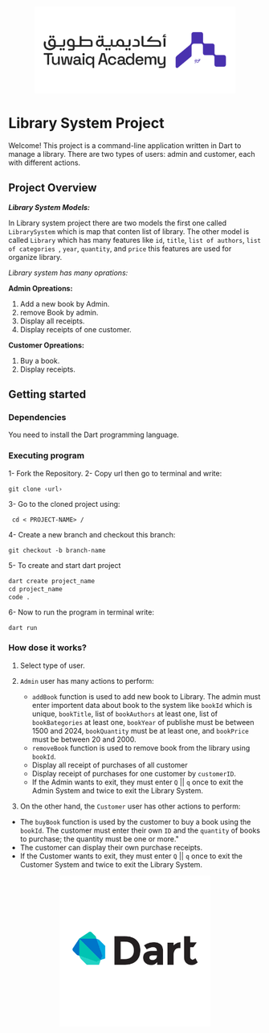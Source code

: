 
<p align="center">
<img src="./assets/logo-h.png" alt="Tuwaiq" width="400"/>

# Library System Project
Welcome! This project is a command-line application written in Dart to manage a library. There are two types of users: admin and customer, each with different actions.

## Project Overview
***Library System Models:***

In Library system project there are two models the first one called `LibrarySystem` which is map that conten list of library.  The other model  is called `Library` which has many features like `id`, `title`, `list of authors`, `list of categories `, `year`, `quantity`, and `price` this features are used for organize library.

*Library system has many oprations:*

 **Admin Opreations:** 
 1. Add a new book by Admin.
 2. remove Book by admin.
 3. Display all receipts.
 4. Display receipts of one customer.

**Customer Opreations:** 

1. Buy a book.
2. Display receipts.

## Getting started
 ### Dependencies
You need to install the Dart programming language.

### Executing program
1- Fork the Repository.
2- Copy url then go to terminal and write: 
```
git clone ‹url›
```
3- Go to the cloned project using:
```
 cd < PROJECT-NAME> /
 ``` 
4- Create a new branch and checkout this branch: 
```
git checkout -b branch-name
```
5- To create and start dart project 
```
dart create project_name
cd project_name
code .
```

6- Now to run the program in terminal write:
```
dart run
```

### How dose it works?
1. Select type of user.


2. `Admin` user has many actions to perform:
   - `addBook` function is used to add new book to Library. The admin must enter importent data about book to the system like `bookId` which is unique, `bookTitle`, list of `bookAuthors` at least one, list of `bookBategories` at least one, `bookYear` of publishe must be between 1500 and 2024, `bookQuantity` must be at least one, and `bookPrice` must be between 20 and 2000. 
   - `removeBook` function is used to remove book from the library using `bookId`.
   - Display all receipt of purchases of all customer
   - Display receipt of purchases for one customer by `customerID`.
   - If the Admin wants to exit, they must enter `Q` || `q` once to exit the Admin System and twice to exit the Library System.

3. On the other hand, the `Customer` user has other actions to perform:
  - The `buyBook` function is used by the customer to buy a book using the `bookId`. The customer must enter their own `ID` and the `quantity` of books to purchase; the quantity must be one or more."
  -  The customer can display their own purchase receipts.
  - If the Customer wants to exit, they must enter `Q` || `q` once to exit the Customer System and twice to exit the Library System.







<p align="center">
  <img src="./assets/pngegg.png" alt="Dart" width="300"/>
